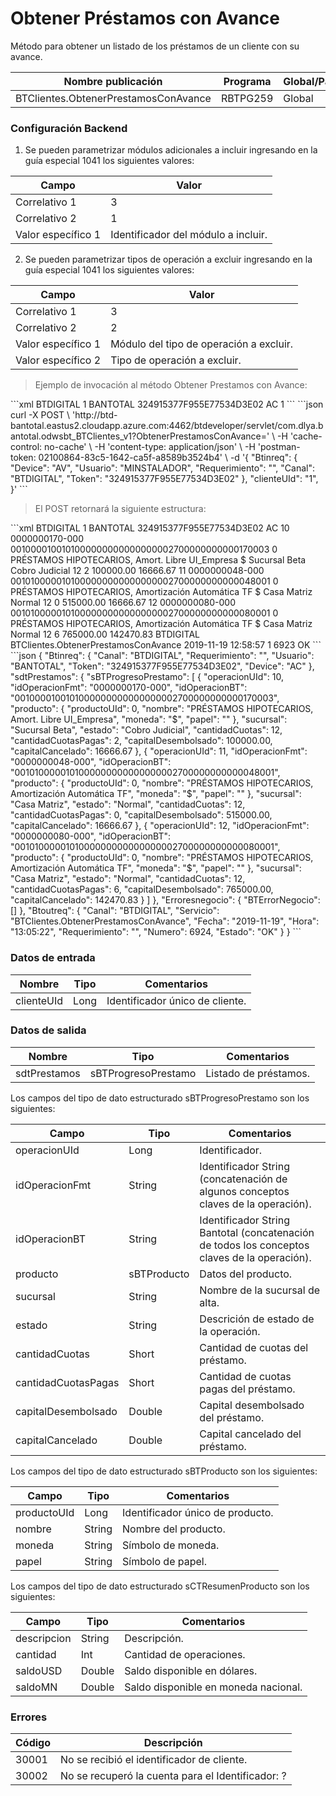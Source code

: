 # Obtener Préstamos con Avance 

Método para obtener un listado de los préstamos de un cliente con su avance. 

Nombre publicación | Programa | Global/País 
--------- | ----------- | ----------- 
BTClientes.ObtenerPrestamosConAvance | RBTPG259 | Global 

### Configuración Backend 

1) Se pueden parametrizar módulos adicionales a incluir ingresando en la guía especial 1041 los siguientes valores: 

Campo | Valor 
--------- | -----------  
Correlativo 1 | 3 
Correlativo 2 | 1 
Valor específico 1 | Identificador del módulo a incluir. 

2) Se pueden parametrizar tipos de operación a excluir ingresando en la guía especial 1041 los siguientes valores: 

Campo | Valor 
--------- | -----------  
Correlativo 1 | 3 
Correlativo 2 | 2 
Valor específico 1 | Módulo del tipo de operación a excluir. 
Valor específico 2 | Tipo de operación a excluir. 

> Ejemplo de invocación al método Obtener Prestamos con Avance: 

<code-group> 
<code-block title="XML" active> 
```xml 
<soapenv:Envelope xmlns:soapenv="http://schemas.xmlsoap.org/soap/envelope/" xmlns:bts="http://uy.com.dlya.bantotal/BTSOA/"> 
   <soapenv:Header/> 
   <soapenv:Body> 
      <bts:BTClientes.ObtenerPrestamosConAvance> 
         <bts:Btinreq> 
            <bts:Canal>BTDIGITAL</bts:Canal> 
            <bts:Requerimiento>1</bts:Requerimiento> 
            <bts:Usuario>BANTOTAL</bts:Usuario> 
            <bts:Token>324915377F955E77534D3E02</bts:Token> 
            <bts:Device>AC</bts:Device> 
         </bts:Btinreq> 
         <bts:clienteUId>1</bts:clienteUId> 
      </bts:BTClientes.ObtenerPrestamosConAvance> 
   </soapenv:Body> 
</soapenv:Envelope> 
``` 
</code-block> 

<code-block title="JSON"> 
```json 
curl -X POST \ 
  'http://btd-bantotal.eastus2.cloudapp.azure.com:4462/btdeveloper/servlet/com.dlya.bantotal.odwsbt_BTClientes_v1?ObtenerPrestamosConAvance=' \ 
  -H 'cache-control: no-cache' \ 
  -H 'content-type: application/json' \ 
  -H 'postman-token: 02100864-83c5-1642-ca5f-a8589b3524b4' \ 
  -d '{ 
	"Btinreq": { 
		"Device": "AV", 
		"Usuario": "MINSTALADOR", 
		"Requerimiento": "", 
		"Canal": "BTDIGITAL", 
		"Token": "324915377F955E77534D3E02" 
	}, 
    "clienteUId": "1", 
}' 
``` 
</code-block> 
</code-group> 

> El POST retornará la siguiente estructura: 

<code-group> 
<code-block title="XML" active> 
```xml 
<SOAP-ENV:Envelope xmlns:SOAP-ENV="http://schemas.xmlsoap.org/soap/envelope/" xmlns:xsd="http://www.w3.org/2001/XMLSchema" xmlns:SOAP-ENC="http://schemas.xmlsoap.org/soap/encoding/" xmlns:xsi="http://www.w3.org/2001/XMLSchema-instance"> 
   <SOAP-ENV:Body> 
      <BTClientes.ObtenerPrestamosConAvanceResponse xmlns="http://uy.com.dlya.bantotal/BTSOA/"> 
         <Btinreq> 
            <Canal>BTDIGITAL</Canal> 
            <Requerimiento>1</Requerimiento> 
            <Usuario>BANTOTAL</Usuario> 
            <Token>324915377F955E77534D3E02</Token> 
            <Device>AC</Device> 
         </Btinreq> 
         <sdtPrestamos> 
            <sBTProgresoPrestamo> 
               <operacionUId>10</operacionUId> 
               <idOperacionFmt>0000000170-000</idOperacionFmt> 
               <idOperacionBT>0010000100101000000000000000002700000000000170003</idOperacionBT> 
               <producto> 
                  <productoUId>0</productoUId> 
                  <nombre>PRÉSTAMOS HIPOTECARIOS, Amort. Libre UI_Empresa</nombre> 
                  <moneda>$</moneda> 
                  <papel/> 
               </producto> 
               <sucursal>Sucursal Beta</sucursal> 
               <estado>Cobro Judicial</estado> 
               <cantidadCuotas>12</cantidadCuotas> 
               <cantidadCuotasPagas>2</cantidadCuotasPagas> 
               <capitalDesembolsado>100000.00</capitalDesembolsado> 
               <capitalCancelado>16666.67</capitalCancelado> 
            </sBTProgresoPrestamo> 
            <sBTProgresoPrestamo> 
               <operacionUId>11</operacionUId> 
               <idOperacionFmt>0000000048-000</idOperacionFmt> 
               <idOperacionBT>0010100000101000000000000000002700000000000048001</idOperacionBT> 
               <producto> 
                  <productoUId>0</productoUId> 
                  <nombre>PRÉSTAMOS HIPOTECARIOS, Amortización Automática TF</nombre> 
                  <moneda>$</moneda> 
                  <papel/> 
               </producto> 
               <sucursal>Casa Matriz</sucursal> 
               <estado>Normal</estado> 
               <cantidadCuotas>12</cantidadCuotas> 
               <cantidadCuotasPagas>0</cantidadCuotasPagas> 
               <capitalDesembolsado>515000.00</capitalDesembolsado> 
               <capitalCancelado>16666.67</capitalCancelado> 
            </sBTProgresoPrestamo> 
            <sBTProgresoPrestamo> 
               <operacionUId>12</operacionUId> 
               <idOperacionFmt>0000000080-000</idOperacionFmt> 
               <idOperacionBT>0010100000101000000000000000002700000000000080001</idOperacionBT> 
               <producto> 
                  <productoUId>0</productoUId> 
                  <nombre>PRÉSTAMOS HIPOTECARIOS, Amortización Automática TF</nombre> 
                  <moneda>$</moneda> 
                  <papel/> 
               </producto> 
               <sucursal>Casa Matriz</sucursal> 
               <estado>Normal</estado> 
               <cantidadCuotas>12</cantidadCuotas> 
               <cantidadCuotasPagas>6</cantidadCuotasPagas> 
               <capitalDesembolsado>765000.00</capitalDesembolsado> 
               <capitalCancelado>142470.83</capitalCancelado> 
            </sBTProgresoPrestamo> 
         </sdtPrestamos> 
         <Erroresnegocio></Erroresnegocio> 
         <Btoutreq> 
            <Canal>BTDIGITAL</Canal> 
            <Servicio>BTClientes.ObtenerPrestamosConAvance</Servicio> 
            <Fecha>2019-11-19</Fecha> 
            <Hora>12:58:57</Hora> 
            <Requerimiento>1</Requerimiento> 
            <Numero>6923</Numero> 
            <Estado>OK</Estado> 
         </Btoutreq> 
      </BTClientes.ObtenerPrestamosConAvanceResponse> 
   </SOAP-ENV:Body> 
</SOAP-ENV:Envelope> 
``` 
</code-block> 

<code-block title="JSON"> 
```json 
{ 
    "Btinreq": { 
        "Canal": "BTDIGITAL", 
        "Requerimiento": "", 
        "Usuario": "BANTOTAL", 
        "Token": "324915377F955E77534D3E02", 
        "Device": "AC" 
    }, 
    "sdtPrestamos": { 
        "sBTProgresoPrestamo": [ 
            { 
                "operacionUId": 10, 
                "idOperacionFmt": "0000000170-000", 
                "idOperacionBT": "0010000100101000000000000000002700000000000170003", 
                "producto": { 
                    "productoUId": 0, 
                    "nombre": "PRÉSTAMOS HIPOTECARIOS, Amort. Libre UI_Empresa", 
                    "moneda": "$", 
                    "papel": "" 
                }, 
                "sucursal": "Sucursal Beta", 
                "estado": "Cobro Judicial", 
                "cantidadCuotas": 12, 
                "cantidadCuotasPagas": 2, 
                "capitalDesembolsado": 100000.00, 
                "capitalCancelado": 16666.67 
            }, 
            { 
                "operacionUId": 11, 
                "idOperacionFmt": "0000000048-000", 
                "idOperacionBT": "0010100000101000000000000000002700000000000048001", 
                "producto": { 
                    "productoUId": 0, 
                    "nombre": "PRÉSTAMOS HIPOTECARIOS, Amortización Automática TF", 
                    "moneda": "$", 
                    "papel": "" 
                }, 
                "sucursal": "Casa Matriz", 
                "estado": "Normal", 
                "cantidadCuotas": 12, 
                "cantidadCuotasPagas": 0, 
                "capitalDesembolsado": 515000.00, 
                "capitalCancelado": 16666.67 
            }, 
            { 
                "operacionUId": 12, 
                "idOperacionFmt": "0000000080-000", 
                "idOperacionBT": "0010100000101000000000000000002700000000000080001", 
                "producto": { 
                    "productoUId": 0, 
                    "nombre": "PRÉSTAMOS HIPOTECARIOS, Amortización Automática TF", 
                    "moneda": "$", 
                    "papel": "" 
                }, 
                "sucursal": "Casa Matriz", 
                "estado": "Normal", 
                "cantidadCuotas": 12, 
                "cantidadCuotasPagas": 6, 
                "capitalDesembolsado": 765000.00, 
                "capitalCancelado": 142470.83 
            } 
        ] 
    }, 
    "Erroresnegocio": { 
        "BTErrorNegocio": [] 
    }, 
    "Btoutreq": { 
        "Canal": "BTDIGITAL", 
        "Servicio": "BTClientes.ObtenerPrestamosConAvance", 
        "Fecha": "2019-11-19", 
        "Hora": "13:05:22", 
        "Requerimiento": "", 
        "Numero": 6924, 
        "Estado": "OK" 
    } 
} 
``` 
</code-block> 
</code-group> 

### Datos de entrada 

Nombre | Tipo | Comentarios 
--------- | ----------- | ----------- 
clienteUId | Long | Identificador único de cliente. 

### Datos de salida 

Nombre | Tipo | Comentarios 
--------- | ----------- | ----------- 
sdtPrestamos | sBTProgresoPrestamo | Listado de préstamos. 

Los campos del tipo de dato estructurado sBTProgresoPrestamo son los siguientes: 

Campo | Tipo | Comentarios 
--------- | ----------- | ----------- 
operacionUId | Long | Identificador. 
idOperacionFmt | String | Identificador String (concatenación de algunos conceptos claves de la operación). 
idOperacionBT | String | Identificador String Bantotal (concatenación de todos los conceptos claves de la operación). 
producto | sBTProducto | Datos del producto. 
sucursal | String | Nombre de la sucursal de alta. 
estado | String | Descrición de estado de la operación. 
cantidadCuotas | Short | Cantidad de cuotas del préstamo. 
cantidadCuotasPagas | Short | Cantidad de cuotas pagas del préstamo. 
capitalDesembolsado | Double | Capital desembolsado del préstamo. 
capitalCancelado | Double | Capital cancelado del préstamo. 

Los campos del tipo de dato estructurado sBTProducto son los siguientes: 

Campo | Tipo | Comentarios 
--------- | ----------- | ----------- 
productoUId | Long | Identificador único de producto. 
nombre | String | Nombre del producto. 
moneda | String | Símbolo de moneda. 
papel | String | Símbolo de papel. 

Los campos del tipo de dato estructurado sCTResumenProducto son los siguientes: 

Campo | Tipo | Comentarios 
--------- | ----------- | ----------- 
descripcion | String | Descripción. 
cantidad | Int |  Cantidad de operaciones. 
saldoUSD | Double |  Saldo disponible en dólares. 
saldoMN | Double |  Saldo disponible en moneda nacional. 

### Errores 

Código | Descripción 
--------- | ----------- 
30001 | No se recibió el identificador de cliente. 
30002 | No se recuperó la cuenta para el Identificador: ? 

 
